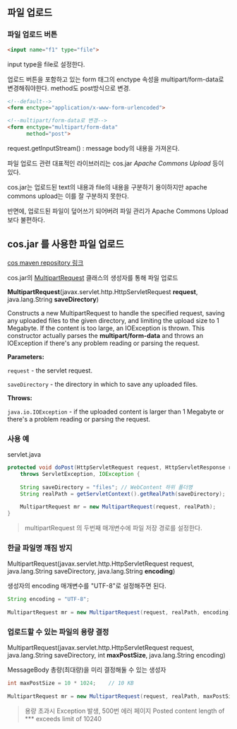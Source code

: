 ## 파일 업로드
### 파일 업로드 버튼
```html
<input name="f1" type="file">
```
input type을 file로 설정한다.

업로드 버튼을 포함하고 있는 form 태그의  enctype 속성을 multipart/form-data로 변경해줘야한다. method도 post방식으로 변경.

```html
<!--default-->
<form enctype="application/x-www-form-urlencoded">

<!--multipart/form-data로 변경-->
<form enctype="multipart/form-data"
	  method="post">
```

request.getInputStream() : message body의 내용을 가져온다.


파일 업로드 관련 대표적인 라이브러리는
cos.jar
*Apache Commons Upload*
등이 있다. 

cos.jar는 업로드된 text의 내용과 file의 내용을 구분하기 용이하지만 apache commons upload는 이를 잘 구분하지 못한다.

반면에, 업로드된 파일이 덮어쓰기 되어버려 파일 관리가 Apache Commons Upload 보다 불편하다.


## cos.jar 를 사용한 파일 업로드
[cos maven repository 링크](https://mvnrepository.com/artifact/servlets.com/cos/05Nov2002)

cos.jar의 [MultipartRequest](http://www.servlets.com/cos/javadoc/com/oreilly/servlet/MultipartRequest.html) 클래스의 생성자를 통해 파일 업로드

**MultipartRequest**(javax.servlet.http.HttpServletRequest **request**, java.lang.String **saveDirectory**)

Constructs a new MultipartRequest to handle the specified request, saving any uploaded files to the given directory, and limiting the upload size to 1 Megabyte. If the content is too large, an IOException is thrown. This constructor actually parses the **multipart/form-data** and throws an IOException if there's any problem reading or parsing the request.

**Parameters:**

`request`  - the servlet request.

`saveDirectory`  - the directory in which to save any uploaded files.

**Throws:**

`java.io.IOException`  - if the uploaded content is larger than 1 Megabyte or there's a problem reading or parsing the request.



### 사용 예
servlet.java
```java
protected void doPost(HttpServletRequest request, HttpServletResponse response) 
	throws ServletException, IOException {
	
	String saveDirectory = "files";	// WebContent 하위 폴더명
	String realPath = getServletContext().getRealPath(saveDirectory);	// servlet의 실제 tomcat 구동 경로
	
	MultipartRequest mr = new MultipartRequest(request, realPath);
}
```
>multipartRequest 의 두번째 매개변수에 파일 저장 경로를 설정한다.


### 한글 파일명 깨짐 방지
MultipartRequest(javax.servlet.http.HttpServletRequest request, java.lang.String saveDirectory, java.lang.String **encoding**)

 생성자의 encoding 매개변수를 "UTF-8"로 설정해주면 된다.

```java
String encoding = "UTF-8";
		
MultipartRequest mr = new MultipartRequest(request, realPath, encoding);
```


### 업로드할 수 있는 파일의 용량 결정
MultipartRequest(javax.servlet.http.HttpServletRequest request, java.lang.String saveDirectory, int **maxPostSize**, java.lang.String encoding)

MessageBody 총량(최대량)을 미리 결정해둘 수 있는 생성자

```java
int maxPostSize = 10 * 1024;	// 10 KB
		
MultipartRequest mr = new MultipartRequest(request, realPath, maxPostSize, encoding);
```
>용량 초과시 Exception 발생, 500번 에러  페이지
>Posted content length of *** exceeds limit of 10240
<!--stackedit_data:
eyJoaXN0b3J5IjpbLTgzMjcyODkwNCwtMTE3NDY5ODE1OSwxMD
k2MjUwMTcyLDEyNzk2MzI5ODEsMTc2MTY1MTI0OSwtMTk1NDk1
NzkwOCwxODE2OTA2MDMwLC0yMDg4NzQ2NjEyXX0=
-->